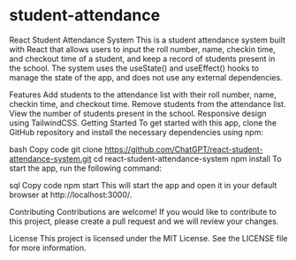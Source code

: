 # student-attendance
React Student Attendance System
This is a student attendance system built with React that allows users to input the roll number, name, checkin time, and checkout time of a student, and keep a record of students present in the school. The system uses the useState() and useEffect() hooks to manage the state of the app, and does not use any external dependencies.

Features
Add students to the attendance list with their roll number, name, checkin time, and checkout time.
Remove students from the attendance list.
View the number of students present in the school.
Responsive design using TailwindCSS.
Getting Started
To get started with this app, clone the GitHub repository and install the necessary dependencies using npm:

bash
Copy code
git clone https://github.com/ChatGPT/react-student-attendance-system.git
cd react-student-attendance-system
npm install
To start the app, run the following command:

sql
Copy code
npm start
This will start the app and open it in your default browser at http://localhost:3000/.

Contributing
Contributions are welcome! If you would like to contribute to this project, please create a pull request and we will review your changes.

License
This project is licensed under the MIT License. See the LICENSE file for more information.
